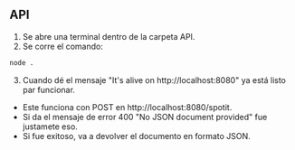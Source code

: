 
## API

1. Se abre una terminal dentro de la carpeta API.
2. Se corre el comando:
```bash
node .
```
3. Cuando dé el mensaje "It's alive on http://localhost:8080" ya está listo par funcionar.

- Este funciona con POST en http://localhost:8080/spotit.
- Si da el mensaje de error 400 "No JSON document provided" fue justamete eso.
- Si fue exitoso, va a devolver el documento en formato JSON.


